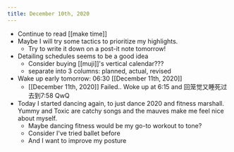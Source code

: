 ```yaml
---
title: December 10th, 2020
---
```


- Continue to read [[make time]]
- Maybe I will try some tactics to prioritize my highlights.
	- Try to write it down on a post-it note tomorrow!
- Detailing schedules seems to be a good idea
	- Consider buying [[muji]]'s vertical calendar???
	- separate into 3 columns: planned, actual, revised
- Wake up early tomorrow: 06:30 [[December 11th, 2020]]
	- [[December 11th, 2020]] Failed.. Woke up at 6:15 and 回笼觉又睡死过去到7:58 QwQ
- Today I started dancing again, to just dance 2020 and fitness marshall. Yummy and Toxic are catchy songs and the mauves make me feel nice about myself.
	- Maybe dancing fitness would be my go-to workout to tone?
	- Consider I've tried ballet before
	- And I want to improve my posture